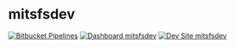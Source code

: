 # mitsfsdev

[![Bitbucket Pipelines](https://img.shields.io/bitbucket/pipelines/syedfacta/mitsfsdev.svg)](https://bitbucket.org/syedfacta/mitsfsdev/addon/pipelines/home)
[![Dashboard mitsfsdev](https://img.shields.io/badge/dashboard-mitsfsdev-yellow.svg)](https://dashboard.pantheon.io/sites/18c20174-1bb9-4a8f-bb1d-d672ffe8162c#dev/code)
[![Dev Site mitsfsdev](https://img.shields.io/badge/site-mitsfsdev-blue.svg)](http://dev-mitsfsdev.pantheonsite.io/)
